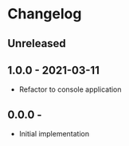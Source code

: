 # Changelog

<!-- There is always Unreleased section on the top. Subsections (Add, Changed, Fix, Removed) should be Add as needed. -->
## Unreleased

## 1.0.0 - 2021-03-11
- Refactor to console application

## 0.0.0 -
- Initial implementation
